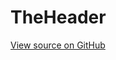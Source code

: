 # TheHeader

[View source on GitHub](https://github.com/DestillApp/main/blob/main/frontend/src/layout/TheHeader.vue)
